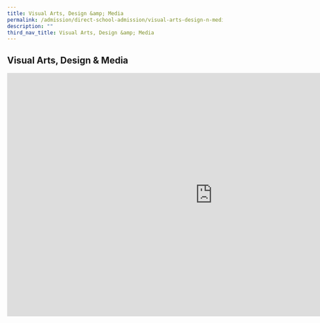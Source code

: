 ```yaml
---
title: Visual Arts, Design &amp; Media
permalink: /admission/direct-school-admission/visual-arts-design-n-media/
description: ""
third_nav_title: Visual Arts, Design &amp; Media
---
```

## Visual Arts, Design &amp; Media

<iframe allowfullscreen="true" height="569" width="960" frameborder="0" src="https://docs.google.com/presentation/d/e/2PACX-1vTcs8G7CxgMwxYs6kwbWy4srYQxuBxd9_VdKn01gRJxkI-J6CY9zYY0cJ7-kcvTxpCmCVmD94AgRrem/embed?start=true&amp;loop=true&amp;delayms=3000"></iframe>
